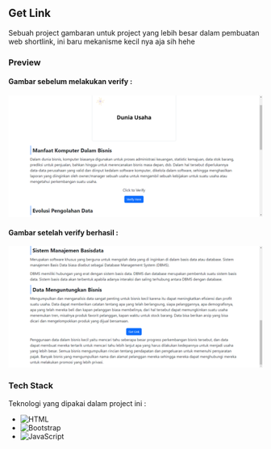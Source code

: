 ## Get Link
Sebuah project gambaran untuk project yang lebih besar dalam pembuatan web shortlink, ini baru mekanisme kecil nya aja sih hehe

### Preview

#### Gambar sebelum melakukan verify :

![preview-1](https://github.com/firzaaditiya/get-link-beta/blob/main/get-link-1.PNG)

#### Gambar setelah verify berhasil :

![preview-2](https://github.com/firzaaditiya/get-link-beta/blob/main/get-link-2.PNG)

### Tech Stack
Teknologi yang dipakai dalam project ini :
* ![HTML](https://img.shields.io/badge/HTML-grey?style=for-the-badge&logo=html5)
* ![Bootstrap](https://img.shields.io/badge/Bootstrap-grey?style=for-the-badge&logo=bootstrap)
* ![JavaScript](https://img.shields.io/badge/JavaScript-grey?style=for-the-badge&logo=javascript)
